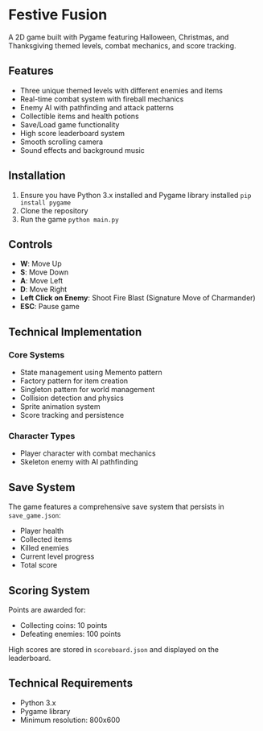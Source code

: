 # Festive Fusion

A 2D game built with Pygame featuring Halloween, Christmas, and Thanksgiving themed levels, combat mechanics, and score tracking.

## Features

- Three unique themed levels with different enemies and items
- Real-time combat system with fireball mechanics
- Enemy AI with pathfinding and attack patterns
- Collectible items and health potions
- Save/Load game functionality
- High score leaderboard system
- Smooth scrolling camera
- Sound effects and background music

## Installation

1. Ensure you have Python 3.x installed and Pygame library installed `pip install pygame`
2. Clone the repository
3. Run the game `python main.py`
   
## Controls

- **W**: Move Up
- **S**: Move Down
- **A**: Move Left
- **D**: Move Right
- **Left Click on Enemy**: Shoot Fire Blast (Signature Move of Charmander)
- **ESC**: Pause game

## Technical Implementation

### Core Systems
- State management using Memento pattern
- Factory pattern for item creation
- Singleton pattern for world management
- Collision detection and physics
- Sprite animation system
- Score tracking and persistence

### Character Types
- Player character with combat mechanics
- Skeleton enemy with AI pathfinding

## Save System

The game features a comprehensive save system that persists in `save_game.json`:
- Player health
- Collected items
- Killed enemies
- Current level progress
- Total score

## Scoring System

Points are awarded for:
- Collecting coins: 10 points
- Defeating enemies: 100 points

High scores are stored in `scoreboard.json` and displayed on the leaderboard.

## Technical Requirements

- Python 3.x
- Pygame library
- Minimum resolution: 800x600